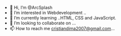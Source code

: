 - 👋 Hi, I’m @ArcSplash
- 👀 I’m interested in Webdevelopment ..
- 🌱 I’m currently learning ..HTML, CSS and JavaScript.
- 💞️ I’m looking to collaborate on ...
- 📫 How to reach me cristiandima2007@gmail.com...

<!---
Wassup
--->
